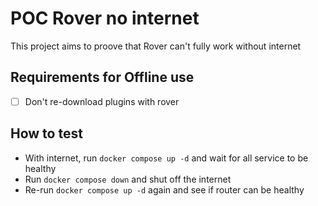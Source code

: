 # POC Rover no internet

This project aims to proove that Rover can't fully work without internet

## Requirements for Offline use

- [ ] Don't re-download plugins with rover

## How to test

- With internet, run `docker compose up -d` and wait for all service to be healthy
- Run `docker compose down` and shut off the internet
- Re-run `docker compose up -d` again and see if router can be healthy
